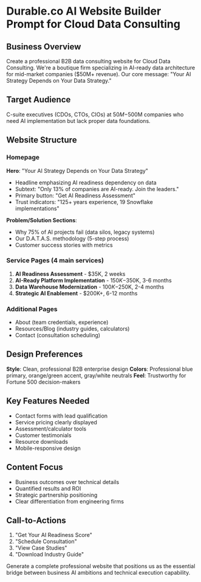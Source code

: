 # Durable.co AI Website Builder Prompt for Cloud Data Consulting

## Business Overview
Create a professional B2B data consulting website for Cloud Data Consulting. We're a boutique firm specializing in AI-ready data architecture for mid-market companies ($50M+ revenue). Our core message: "Your AI Strategy Depends on Your Data Strategy."

## Target Audience
C-suite executives (CDOs, CTOs, CIOs) at $50M-$500M companies who need AI implementation but lack proper data foundations.

## Website Structure

### Homepage
**Hero**: "Your AI Strategy Depends on Your Data Strategy"
- Headline emphasizing AI readiness dependency on data
- Subtext: "Only 13% of companies are AI-ready. Join the leaders."
- Primary button: "Get AI Readiness Assessment"
- Trust indicators: "125+ years experience, 19 Snowflake implementations"

**Problem/Solution Sections**:
- Why 75% of AI projects fail (data silos, legacy systems)
- Our D.A.T.A.S. methodology (5-step process)
- Customer success stories with metrics

### Service Pages (4 main services)
1. **AI Readiness Assessment** - $35K, 2 weeks
2. **AI-Ready Platform Implementation** - $150K-$350K, 3-6 months  
3. **Data Warehouse Modernization** - $100K-$250K, 2-4 months
4. **Strategic AI Enablement** - $200K+, 6-12 months

### Additional Pages
- About (team credentials, experience)
- Resources/Blog (industry guides, calculators)
- Contact (consultation scheduling)

## Design Preferences
**Style**: Clean, professional B2B enterprise design
**Colors**: Professional blue primary, orange/green accent, gray/white neutrals
**Feel**: Trustworthy for Fortune 500 decision-makers

## Key Features Needed
- Contact forms with lead qualification
- Service pricing clearly displayed
- Assessment/calculator tools
- Customer testimonials
- Resource downloads
- Mobile-responsive design

## Content Focus
- Business outcomes over technical details
- Quantified results and ROI
- Strategic partnership positioning
- Clear differentiation from engineering firms

## Call-to-Actions
1. "Get Your AI Readiness Score"
2. "Schedule Consultation" 
3. "View Case Studies"
4. "Download Industry Guide"

Generate a complete professional website that positions us as the essential bridge between business AI ambitions and technical execution capability.